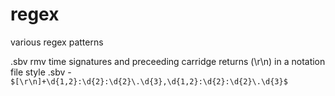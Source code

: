 # regex
various regex patterns

.sbv rmv time signatures and preceeding carridge returns (\r\n) in a notation file style .sbv - ```$[\r\n]+\d{1,2}:\d{2}:\d{2}\.\d{3},\d{1,2}:\d{2}:\d{2}\.\d{3}$```
